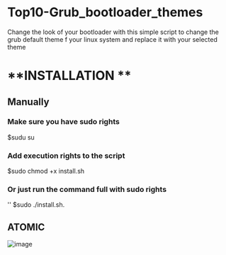 # Top10-Grub_bootloader_themes
Change the look of your bootloader with this simple script to change the grub default theme f your linux system and replace it with your selected theme 


# **INSTALLATION **
## Manually

### Make sure you have sudo rights 
$sudu su

### Add execution rights to the script
$sudo chmod +x install.sh

### Or just run the command full with sudo rights 
'<addr>' $sudo ./install.sh.
 
 ## ATOMIC
  
  ![image](https://user-images.githubusercontent.com/69946238/129540754-c9db6dd0-5236-4b5b-8bbb-0d847a985d99.png)

  
